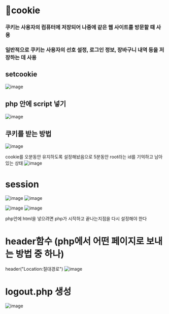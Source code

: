 # 🍪cookie
###  쿠키는 사용자의 컴퓨터에 저장되어 나중에 같은 웹 사이트를 방문할 때 사용
### 일반적으로 쿠키는 사용자의 선호 설정, 로그인 정보, 장바구니 내역 등을 저장하는 데 사용

## setcookie
![image](https://github.com/hyejin192/PHP/assets/129017064/b17ce157-4125-4846-81c7-af56e903ef12)


## php 안에 script 넣기
![image](https://github.com/hyejin192/PHP/assets/129017064/2b2811f9-4a42-42cd-970f-51e3b66b6006)

## 쿠키를 받는 방법
![image](https://github.com/hyejin192/PHP/assets/129017064/b065d190-75a5-4adc-9763-6c498df6c01b)

  cookie를 오분동안 유지하도록 설정해놨음으로 5분동안 root라는 id를 기억하고 남아있는 상태
![image](https://github.com/hyejin192/PHP/assets/129017064/7a28aaae-d4a4-4d45-94ad-7ecc0b46785f)

# session
![image](https://github.com/hyejin192/PHP/assets/129017064/f4f99794-1bf8-4f7d-a83f-dc8315c58742)
![image](https://github.com/hyejin192/PHP/assets/129017064/8395037f-4723-494b-a480-281fad7f42d7)

![image](https://github.com/hyejin192/PHP/assets/129017064/69b5ba20-1bbc-4f57-b0fd-5bcf83c60cc5)
![image](https://github.com/hyejin192/PHP/assets/129017064/b1c7ab25-12a8-457f-a049-392849a94ce4)

  php안에 html을 넣으려면 php가 시작하고 끝나는지점을 다시 설정해야 한다

# header함수 (php에서 어떤 페이지로 보내는 방법 중 하나)

  header("Location:절대경로")
![image](https://github.com/hyejin192/PHP/assets/129017064/429221e2-d042-455d-b733-d9d9965ea5fb)

# logout.php 생성
![image](https://github.com/hyejin192/PHP/assets/129017064/2ce2db77-85de-4f88-b708-9cd6d1902f96)







